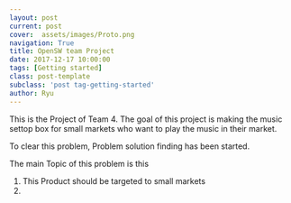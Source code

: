 ```yaml
---
layout: post
current: post
cover:  assets/images/Proto.png
navigation: True
title: OpenSW team Project
date: 2017-12-17 10:00:00
tags: [Getting started]
class: post-template
subclass: 'post tag-getting-started'
author: Ryu
---
```


This is the Project of Team 4.
The goal of this project is making the music settop box for small markets who want to play the music in their market.

To clear this problem, Problem solution finding has been started.

The main Topic of this problem is this 

1. This Product should be targeted to small markets
2. 
